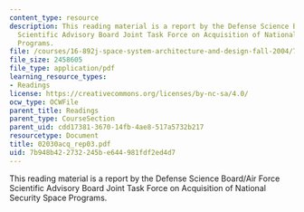 ```yaml
---
content_type: resource
description: This reading material is a report by the Defense Science Board/Air Force
  Scientific Advisory Board Joint Task Force on Acquisition of National Security Space
  Programs.
file: /courses/16-892j-space-system-architecture-and-design-fall-2004/7b948b422732245be644981fdf2ed4d7_02030acq_rep03.pdf
file_size: 2458605
file_type: application/pdf
learning_resource_types:
- Readings
license: https://creativecommons.org/licenses/by-nc-sa/4.0/
ocw_type: OCWFile
parent_title: Readings
parent_type: CourseSection
parent_uid: cdd17381-3670-14fb-4ae8-517a5732b217
resourcetype: Document
title: 02030acq_rep03.pdf
uid: 7b948b42-2732-245b-e644-981fdf2ed4d7
---
```

This reading material is a report by the Defense Science Board/Air Force Scientific Advisory Board Joint Task Force on Acquisition of National Security Space Programs.